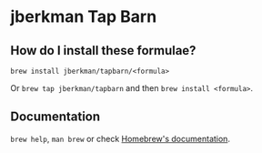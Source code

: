 # jberkman Tap Barn

## How do I install these formulae?
`brew install jberkman/tapbarn/<formula>`

Or `brew tap jberkman/tapbarn` and then `brew install <formula>`.

## Documentation
`brew help`, `man brew` or check [Homebrew's documentation](https://docs.brew.sh).
